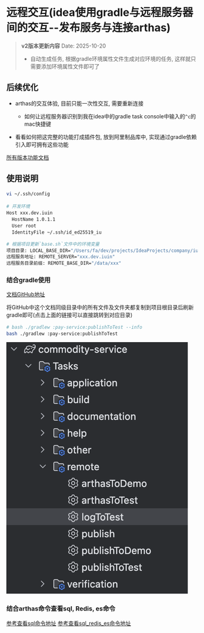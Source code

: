 # 远程交互(idea使用gradle与远程服务器间的交互--发布服务与连接arthas)

> **v2版本更新内容**
> Date: 2025-10-20
>
> - 自动生成任务, 根据gradle环境属性文件生成对应环境的任务, 这样就只需要添加环境属性文件即可了

## 后续优化

- arthas的交互体验, 目前只能一次性交互, 需要重新连接
  - 如何让远程服务器识别到我在idea中的gradle task console中输入的`^c`的mac快捷键

- 看看如何把这完整的功能打成插件包, 放到阿里制品库中, 实现通过gradle依赖引入即可拥有这些功能

[所有版本功能文档](https://github.com/183461750/doc-record/blob/main/docs/tools/terminal/publishScript/remote_interaction/version.md)

## 使用说明

```bash
vi ~/.ssh/config

# 开发环境
Host xxx.dev.iuin
  HostName 1.0.1.1
  User root
  IdentityFile ~/.ssh/id_ed25519_iu

```

```bash
# 根据项目更新`base.sh`文件中的环境变量
项目目录: LOCAL_BASE_DIR="/Users/fa/dev/projects/IdeaProjects/company/iuin/mall/private-deploy/xxx-sbbc"
远程服务地址: REMOTE_SERVER="xxx.dev.iuin"
远程服务目录前缀: REMOTE_BASE_DIR="/data/xxx"
```

### 结合gradle使用

[文档GitHub地址](https://github.com/183461750/doc-record/blob/main/docs/tools/terminal/publishScript/remote_interaction/v2/doc.md)

将GitHub中这个文档同级目录中的所有文件及文件夹都复制到项目根目录后刷新gradle即可(点击上面的链接可以直接跳转到对应目录)

```bash
# bash ./gradlew :pay-service:publishToTest --info
bash ./gradlew :pay-service:publishToTest
```

![gradle task示例](https://github.com/183461750/doc-record/blob/main/docs/tools/terminal/publishScript/remote_interaction/imgs/gradle_task.png?raw=true)

### 结合arthas命令查看sql, Redis, es命令

[参考查看sql命令地址](https://github.com/183461750/doc-record/blob/main/docs/materiel/article/arthas查看sql.md)
[参考查看sql_redis_es命令地址](https://github.com/183461750/doc-record/blob/main/docs/materiel/draft/arthas查看sql_redis_es.md)
